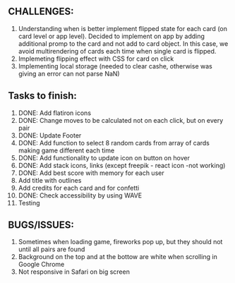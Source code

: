 ## CHALLENGES:
1. Understanding when is better implement flipped state for each card (on card level or app level).
Decided to implement on app by adding additional promp to the card and not add to card object.
In this case, we avoid multirendering of cards each time when single card is flipped.
2. Implemeting flipping effect with CSS for card on click
3. Implementing local storage (needed to clear cashe, otherwise was giving an error can not parse NaN)


## Tasks to finish:
1. DONE: Add flatiron icons
2. DONE: Change moves to be calculated not on each click, but on every pair
3. DONE: Update Footer
4. DONE: Add function to select 8 random cards from array of cards making game different each time 
5. DONE: Add functionality to update icon on button on hover 
6. DONE: Add stack icons, links (except freepik - react icon -not working) 
8. DONE: Add best score with memory for each user
9. Add title with outlines
10. Add credits for each card and for confetti
11. DONE: Check accessibility by using WAVE
12. Testing
    

## BUGS/ISSUES:
1. Sometimes when loading game, fireworks pop up, but they should not until all pairs are found
2. Background on the top and at the bottow are white when scrolling in Google Chrome
3. Not responsive in Safari on big screen
